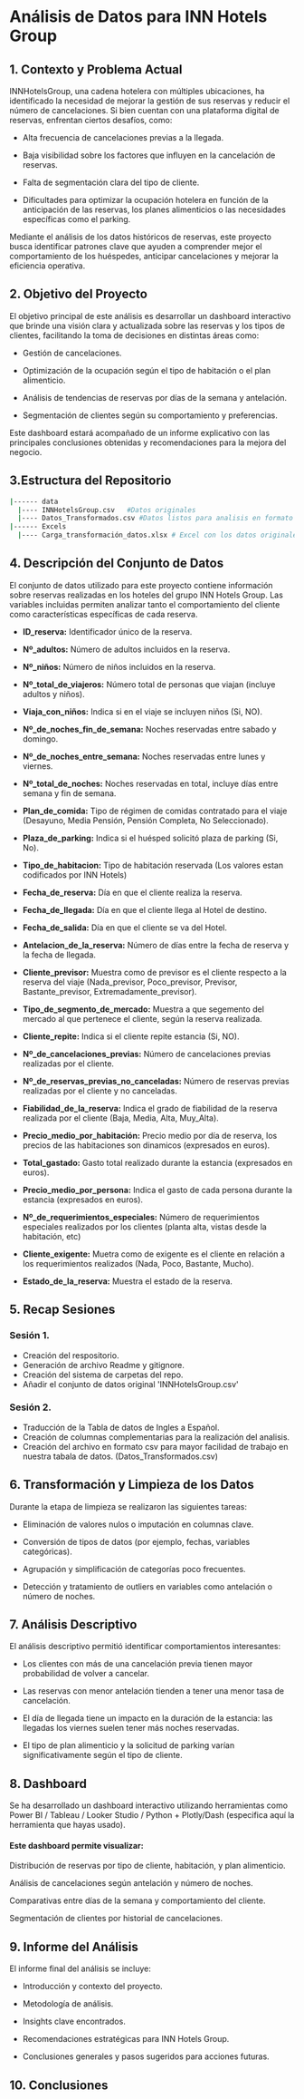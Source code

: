 # Análisis de Datos para INN Hotels Group

## 1. Contexto y Problema Actual
INNHotelsGroup, una cadena hotelera con múltiples ubicaciones, ha identificado la necesidad de mejorar la gestión de sus reservas y reducir el número de cancelaciones. Si bien cuentan con una plataforma digital de reservas, enfrentan ciertos desafíos, como:

- Alta frecuencia de cancelaciones previas a la llegada.

- Baja visibilidad sobre los factores que influyen en la cancelación de reservas.

- Falta de segmentación clara del tipo de cliente.

- Dificultades para optimizar la ocupación hotelera en función de la anticipación de las reservas, los planes alimenticios o las necesidades específicas como el parking.

Mediante el análisis de los datos históricos de reservas, este proyecto busca identificar patrones clave que ayuden a comprender mejor el comportamiento de los huéspedes, anticipar cancelaciones y mejorar la eficiencia operativa.

## 2. Objetivo del Proyecto 

El objetivo principal de este análisis es desarrollar un dashboard interactivo que brinde una visión clara y actualizada sobre las reservas y los tipos de clientes, facilitando la toma de decisiones en distintas áreas como:

- Gestión de cancelaciones.

- Optimización de la ocupación según el tipo de habitación o el plan alimenticio.

- Análisis de tendencias de reservas por días de la semana y antelación.

- Segmentación de clientes según su comportamiento y preferencias.

Este dashboard estará acompañado de un informe explicativo con las principales conclusiones obtenidas y recomendaciones para la mejora del negocio.

## 3.Estructura del Repositorio
```bash
|------ data                  
  |---- INNHotelsGroup.csv   #Datos originales
  |---- Datos_Transformados.csv #Datos listos para analisis en formato csv
|------ Excels
  |---- Carga_transformación_datos.xlsx # Excel con los datos originales
```

## 4. Descripción del Conjunto de Datos

El conjunto de datos utilizado para este proyecto contiene información sobre reservas realizadas en los hoteles del grupo INN Hotels Group. Las variables incluidas permiten analizar tanto el comportamiento del cliente como características específicas de cada reserva.

- **ID_reserva:**	Identificador único de la reserva.

- **Nº_adultos:**	Número de adultos incluidos en la reserva.
- **Nº_niños:**	Número de niños incluidos en la reserva.
- **Nº_total_de_viajeros:** Número total de personas que viajan (incluye adultos y niños).
- **Viaja_con_niños:** Indica si en el viaje se incluyen niños (Si, NO).
- **Nº_de_noches_fin_de_semana:**	Noches reservadas entre sabado y domingo.
- **Nº_de_noches_entre_semana:**	Noches reservadas entre lunes y viernes.
- **Nº_total_de_noches:** Noches reservadas en total, incluye días entre semana y fin de semana.
- **Plan_de_comida:**	Tipo de régimen de comidas contratado para el viaje (Desayuno, Media Pensión, Pensión Completa, No Seleccionado).
- **Plaza_de_parking:**	Indica si el huésped solicitó plaza de parking (Si, No).
- **Tipo_de_habitacion:**	Tipo de habitación reservada (Los valores estan codificados por INN Hotels)
- **Fecha_de_reserva:** Día en que el cliente realiza la reserva.
- **Fecha_de_llegada:** Día en que el cliente llega al Hotel de destino.
- **Fecha_de_salida:** Día en que el cliente se va del Hotel.
- **Antelacion_de_la_reserva:**	Número de días entre la fecha de reserva y la fecha de llegada.
- **Cliente_previsor:**	Muestra como de previsor es el cliente respecto a la reserva del viaje (Nada_previsor, Poco_previsor, Previsor, Bastante_previsor, Extremadamente_previsor).
- **Tipo_de_segmento_de_mercado:** Muestra a que segemento del mercado al que pertenece el cliente, según la reserva realizada.
- **Cliente_repite:** Indica si el cliente repite estancia (Si, NO).
- **Nº_de_cancelaciones_previas:** Número de cancelaciones previas realizadas por el cliente.
- **Nº_de_reservas_previas_no_canceladas:** Número de reservas previas realizadas por el cliente y no canceladas.
- **Fiabilidad_de_la_reserva:** Indica el grado de fiabilidad de la reserva realizada por el cliente (Baja, Media, Alta, Muy_Alta).
- **Precio_medio_por_habitación:** Precio medio por día de reserva, los precios de las habitaciones son dinamicos (expresados en euros).
- **Total_gastado:** Gasto total realizado durante la estancia (expresados en euros).
- **Precio_medio_por_persona:** Indica el gasto de cada persona durante la estancia (expresados en euros).
- **Nº_de_requerimientos_especiales:** Número de requerimientos especiales realizados por los clientes (planta alta, vistas desde la habitación, etc)
- **Cliente_exigente:** Muetra como de exigente es el cliente en relación a los requerimientos realizados (Nada, Poco, Bastante, Mucho).
- **Estado_de_la_reserva:** Muestra el estado de la reserva.

## 5. Recap Sesiones
### Sesión 1.
- Creación del respositorio.
- Generación de archivo Readme y gitignore.
- Creación del sistema de carpetas del repo.
- Añadir el conjunto de datos original 'INNHotelsGroup.csv'
### Sesión 2.
- Traducción de la Tabla de datos de Ingles a Español. 
- Creación de columnas complementarias para la realización del analisis.
- Creación del archivo en formato csv para mayor facilidad de trabajo en nuestra tabala de datos. (Datos_Transformados.csv) 

## 6. Transformación y Limpieza de los Datos

Durante la etapa de limpieza se realizaron las siguientes tareas:

- Eliminación de valores nulos o imputación en columnas clave.

- Conversión de tipos de datos (por ejemplo, fechas, variables categóricas).

- Agrupación y simplificación de categorías poco frecuentes.

- Detección y tratamiento de outliers en variables como antelación o número de noches.

## 7. Análisis Descriptivo

El análisis descriptivo permitió identificar comportamientos interesantes:

- Los clientes con más de una cancelación previa tienen mayor probabilidad de volver a cancelar.

- Las reservas con menor antelación tienden a tener una menor tasa de cancelación.

- El día de llegada tiene un impacto en la duración de la estancia: las llegadas los viernes suelen tener más noches reservadas.

- El tipo de plan alimenticio y la solicitud de parking varían significativamente según el tipo de cliente.

## 8. Dashboard

Se ha desarrollado un dashboard interactivo utilizando herramientas como Power BI / Tableau / Looker Studio / Python + Plotly/Dash (especifica aquí la herramienta que hayas usado).

#### Este dashboard permite visualizar:

Distribución de reservas por tipo de cliente, habitación, y plan alimenticio.

Análisis de cancelaciones según antelación y número de noches.

Comparativas entre días de la semana y comportamiento del cliente.

Segmentación de clientes por historial de cancelaciones.

## 9. Informe del Análisis

El informe final del análisis se incluye:

- Introducción y contexto del proyecto.

- Metodología de análisis.

- Insights clave encontrados.

- Recomendaciones estratégicas para INN Hotels Group.

- Conclusiones generales y pasos sugeridos para acciones futuras.

## 10. Conclusiones
